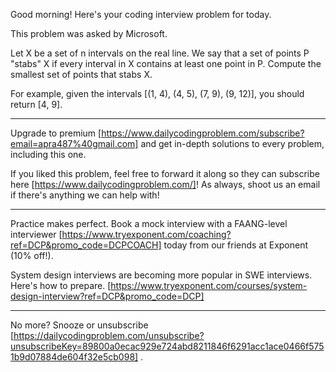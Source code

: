 Good morning! Here's your coding interview problem for today.

This problem was asked by Microsoft.

Let X be a set of n intervals on the real line. We say that a set of points P
"stabs" X if every interval in X contains at least one point in P. Compute the
smallest set of points that stabs X.

For example, given the intervals [(1, 4), (4, 5), (7, 9), (9, 12)], you should
return [4, 9].


--------------------------------------------------------------------------------

Upgrade to premium
[https://www.dailycodingproblem.com/subscribe?email=apra487%40gmail.com] and get
in-depth solutions to every problem, including this one. 

If you liked this problem, feel free to forward it along so they can subscribe
here [https://www.dailycodingproblem.com/]! As always, shoot us an email if
there's anything we can help with!


--------------------------------------------------------------------------------

Practice makes perfect. Book a mock interview with a FAANG-level interviewer
[https://www.tryexponent.com/coaching?ref=DCP&promo_code=DCPCOACH] today from
our friends at Exponent (10% off!).

System design interviews are becoming more popular in SWE interviews. Here's how
to prepare.
[https://www.tryexponent.com/courses/system-design-interview?ref=DCP&promo_code=DCP]


--------------------------------------------------------------------------------

No more? Snooze or unsubscribe
[https://dailycodingproblem.com/unsubscribe?unsubscribeKey=89800a0ecac929e724abd8211846f6291acc1ace0466f5751b9d07884de604f32e5cb098]
.